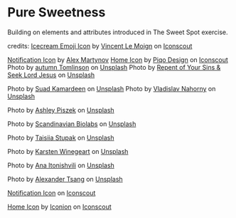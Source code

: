 <h1>Pure Sweetness</h1>

<p>Building on elements and attributes introduced in The Sweet Spot exercise.</p>

credits: <a href="https://iconscout.com/icons/icecream" target="_blank">Icecream Emoji Icon</a> by <a href="https://iconscout.com/contributors/vincent-le-moign">Vincent Le Moign</a> on <a href="https://iconscout.com">Iconscout</a>

<a href="https://iconscout.com/icons/notification" target="_blank">Notification Icon</a> by <a href="https://iconscout.com/contributors/rengised" target="_blank">Alex Martynov</a>
<a href="https://iconscout.com/icons/home" target="_blank">Home Icon</a> by <a href="https://iconscout.com/contributors/piqodesign">Piqo Design</a> on <a href="https://iconscout.com">Iconscout</a>
Photo by <a href="https://unsplash.com/@autumngt?utm_source=unsplash&utm_medium=referral&utm_content=creditCopyText">autumn Tomlinson</a> on <a href="https://unsplash.com/collections/3314919/happiness-is...?utm_source=unsplash&utm_medium=referral&utm_content=creditCopyText">Unsplash</a>
Photo by <a href="https://unsplash.com/@alexharvey?utm_source=unsplash&utm_medium=referral&utm_content=creditCopyText">Repent of Your Sins & Seek Lord Jesus</a> on <a href="https://unsplash.com/collections/9906484/engaging-people?utm_source=unsplash&utm_medium=referral&utm_content=creditCopyText">Unsplash</a>

Photo by <a href="https://unsplash.com/@skmuse_?utm_source=unsplash&utm_medium=referral&utm_content=creditCopyText">Suad Kamardeen</a> on <a href="https://unsplash.com/collections/83445695/black-woman-portrait?utm_source=unsplash&utm_medium=referral&utm_content=creditCopyText">Unsplash</a>
Photo by <a href="https://unsplash.com/@nvherewego?utm_source=unsplash&utm_medium=referral&utm_content=creditCopyText">Vladislav Nahorny</a> on <a href="https://unsplash.com/t/fashion?utm_source=unsplash&utm_medium=referral&utm_content=creditCopyText">Unsplash</a>
  
 Photo by <a href="https://unsplash.com/@missswiss?utm_source=unsplash&utm_medium=referral&utm_content=creditCopyText">Ashley Piszek</a> on <a href="https://unsplash.com/t/fashion?utm_source=unsplash&utm_medium=referral&utm_content=creditCopyText">Unsplash</a>

  Photo by <a href="https://unsplash.com/@sblaps?utm_source=unsplash&utm_medium=referral&utm_content=creditCopyText">Scandinavian Biolabs</a> on <a href="https://unsplash.com/t/health?utm_source=unsplash&utm_medium=referral&utm_content=creditCopyText">Unsplash</a>

  Photo by <a href="https://unsplash.com/@taiamint?utm_source=unsplash&utm_medium=referral&utm_content=creditCopyText">Taisiia Stupak</a> on <a href="https://unsplash.com/t/health?utm_source=unsplash&utm_medium=referral&utm_content=creditCopyText">Unsplash</a>
   
Photo by <a href="https://unsplash.com/@karsten116?utm_source=unsplash&utm_medium=referral&utm_content=creditCopyText">Karsten Winegeart</a> on <a href="https://unsplash.com/t/health?utm_source=unsplash&utm_medium=referral&utm_content=creditCopyText">Unsplash</a>
  
  Photo by <a href="https://unsplash.com/@aniitonishvili?utm_source=unsplash&utm_medium=referral&utm_content=creditCopyText">Ana Itonishvili</a> on <a href="https://unsplash.com/s/photos/hazmat-suit?utm_source=unsplash&utm_medium=referral&utm_content=creditCopyText">Unsplash</a>
  
  Photo by <a href="https://unsplash.com/@alexander_tsang?utm_source=unsplash&utm_medium=referral&utm_content=creditCopyText">Alexander Tsang</a> on <a href="https://unsplash.com/s/photos/smoke?utm_source=unsplash&utm_medium=referral&utm_content=creditCopyText">Unsplash</a>
  
  <a href="https://iconscout.com/icons/notification" target="_blank">Notification Icon</a> on <a href="https://iconscout.com">Iconscout</a>

  <a href="https://iconscout.com/icons/home" target="_blank">Home Icon</a> by <a href="https://iconscout.com/contributors/yoyonpujiono">Iconion</a> on <a href="https://iconscout.com">Iconscout</a>